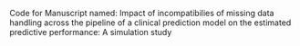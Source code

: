 Code for Manuscript named: Impact of incompatibilies of missing data handling across the pipeline of a clinical prediction model on the estimated predictive performance: A simulation study
